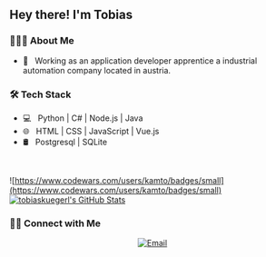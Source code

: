 <h2> Hey there! I'm Tobias</h2>

<h3> 👨🏻‍💻 About Me </h3>

- 💼 &nbsp; Working as an application developer apprentice a industrial automation company located in austria.

<h3>🛠 Tech Stack</h3>

- 💻 &nbsp; Python | C# | Node.js | Java
- 🌐 &nbsp; HTML | CSS | JavaScript | Vue.js
- 🛢 &nbsp; Postgresql | SQLite

<br/>

![https://www.codewars.com/users/kamto/badges/small](https://www.codewars.com/users/kamto/badges/small)
<br/>
[![tobiaskuegerl's GitHub Stats](https://github-readme-stats.vercel.app/api?username=tobiaskuegerl&show_icons=true)](https://github.com/tobiaskuegerl)

<h3> 🤝🏻 Connect with Me </h3>

<p align="center">
<a href="mailto:tobikg919+github@gmail.com"><img alt="Email" src="https://img.shields.io/badge/Email-tobikg919@gmail.com-blue?style=flat-square&logo=gmail"></a>
</p>
